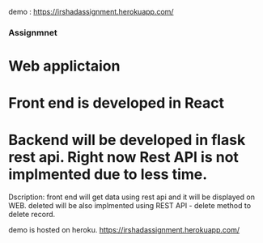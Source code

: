 demo : https://irshadassignment.herokuapp.com/

### Assignmnet
 
 # Web applictaion 
 
 # Front end is developed in React
 
 # Backend will be developed in flask rest api. Right now Rest API is not implmented due to less time.
 
 Dscription:
    front end will get data using rest api and it will be displayed on WEB.
    deleted will be also implmented using REST API - delete method to delete record.
    
 
demo is hosted on heroku.
https://irshadassignment.herokuapp.com/
    
   
 
 

